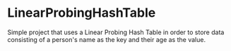 # LinearProbingHashTable
Simple project that uses a Linear Probing Hash Table in order to store data consisting of a person's name as the key and their age as the value.

